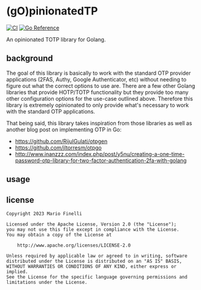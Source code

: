 # (gO)pinionatedTP

[![CI](https://github.com/mfinelli/gopinionatedtp/actions/workflows/default.yml/badge.svg)](https://github.com/mfinelli/gopinionatedtp/actions/workflows/default.yml)
[![Go Reference](https://pkg.go.dev/badge/go.finelli.dev/gopinionedtp.svg)](https://pkg.go.dev/go.finelli.dev/gopinionedtp)

An opinionated TOTP library for Golang.

## background

The goal of this library is basically to work with the standard OTP provider
applications (2FAS, Authy, Google Authenticator, etc) without needing to
figure out what the correct options to use are. There are a few other Golang
libraries that provide HOTP/TOTP functionality but they provide too many other
configuration options for the use-case outlined above. Therefore this library
is extremely opinionated to only provide what's necessary to work with the
standard OTP applications.

That being said, this library takes inspiration from those libraries as well
as another blog post on implementing OTP in Go:

- https://github.com/RijulGulati/otpgen
- https://github.com/jltorresm/otpgo
- http://www.inanzzz.com/index.php/post/y5nu/creating-a-one-time-password-otp-library-for-two-factor-authentication-2fa-with-golang

## usage

## license

```
Copyright 2023 Mario Finelli

Licensed under the Apache License, Version 2.0 (the "License");
you may not use this file except in compliance with the License.
You may obtain a copy of the License at

    http://www.apache.org/licenses/LICENSE-2.0

Unless required by applicable law or agreed to in writing, software
distributed under the License is distributed on an "AS IS" BASIS,
WITHOUT WARRANTIES OR CONDITIONS OF ANY KIND, either express or implied.
See the License for the specific language governing permissions and
limitations under the License.
```
